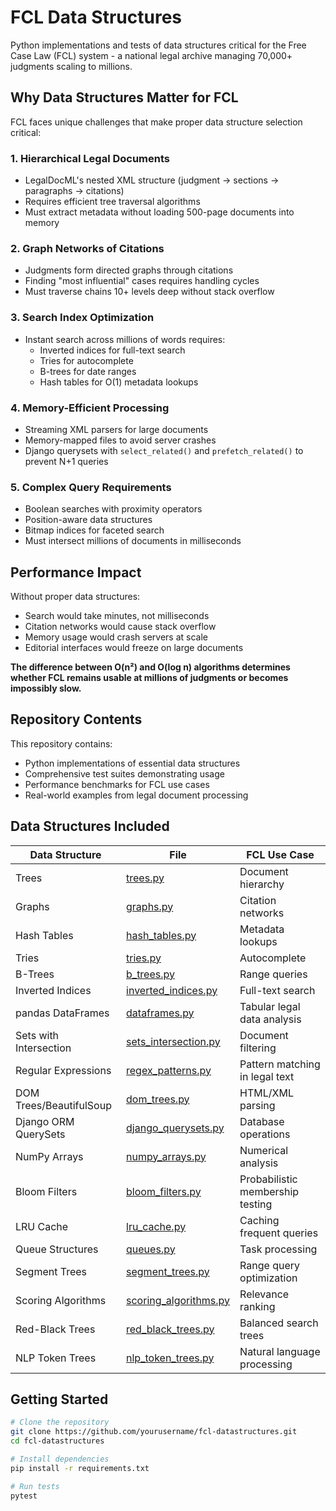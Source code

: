 # FCL Data Structures

Python implementations and tests of data structures critical for the Free Case Law (FCL) system - a national legal archive managing 70,000+ judgments scaling to millions.

## Why Data Structures Matter for FCL

FCL faces unique challenges that make proper data structure selection critical:

### 1. **Hierarchical Legal Documents**
- LegalDocML's nested XML structure (judgment → sections → paragraphs → citations)
- Requires efficient tree traversal algorithms
- Must extract metadata without loading 500-page documents into memory

### 2. **Graph Networks of Citations**
- Judgments form directed graphs through citations
- Finding "most influential" cases requires handling cycles
- Must traverse chains 10+ levels deep without stack overflow

### 3. **Search Index Optimization**
- Instant search across millions of words requires:
  - Inverted indices for full-text search
  - Tries for autocomplete
  - B-trees for date ranges
  - Hash tables for O(1) metadata lookups

### 4. **Memory-Efficient Processing**
- Streaming XML parsers for large documents
- Memory-mapped files to avoid server crashes
- Django querysets with `select_related()` and `prefetch_related()` to prevent N+1 queries

### 5. **Complex Query Requirements**
- Boolean searches with proximity operators
- Position-aware data structures
- Bitmap indices for faceted search
- Must intersect millions of documents in milliseconds

## Performance Impact

Without proper data structures:
- Search would take minutes, not milliseconds
- Citation networks would cause stack overflow
- Memory usage would crash servers at scale
- Editorial interfaces would freeze on large documents

**The difference between O(n²) and O(log n) algorithms determines whether FCL remains usable at millions of judgments or becomes impossibly slow.**

## Repository Contents

This repository contains:
- Python implementations of essential data structures
- Comprehensive test suites demonstrating usage
- Performance benchmarks for FCL use cases
- Real-world examples from legal document processing

## Data Structures Included

| Data Structure | File | FCL Use Case |
|----------------|------|--------------|
| Trees | [trees.py](data_structures/trees.py) | Document hierarchy |
| Graphs | [graphs.py](data_structures/graphs.py) | Citation networks |
| Hash Tables | [hash_tables.py](data_structures/hash_tables.py) | Metadata lookups |
| Tries | [tries.py](data_structures/tries.py) | Autocomplete |
| B-Trees | [b_trees.py](data_structures/b_trees.py) | Range queries |
| Inverted Indices | [inverted_indices.py](data_structures/inverted_indices.py) | Full-text search |
| pandas DataFrames | [dataframes.py](data_structures/dataframes.py) | Tabular legal data analysis |
| Sets with Intersection | [sets_intersection.py](data_structures/sets_intersection.py) | Document filtering |
| Regular Expressions | [regex_patterns.py](data_structures/regex_patterns.py) | Pattern matching in legal text |
| DOM Trees/BeautifulSoup | [dom_trees.py](data_structures/dom_trees.py) | HTML/XML parsing |
| Django ORM QuerySets | [django_querysets.py](data_structures/django_querysets.py) | Database operations |
| NumPy Arrays | [numpy_arrays.py](data_structures/numpy_arrays.py) | Numerical analysis |
| Bloom Filters | [bloom_filters.py](data_structures/bloom_filters.py) | Probabilistic membership testing |
| LRU Cache | [lru_cache.py](data_structures/lru_cache.py) | Caching frequent queries |
| Queue Structures | [queues.py](data_structures/queues.py) | Task processing |
| Segment Trees | [segment_trees.py](data_structures/segment_trees.py) | Range query optimization |
| Scoring Algorithms | [scoring_algorithms.py](data_structures/scoring_algorithms.py) | Relevance ranking |
| Red-Black Trees | [red_black_trees.py](data_structures/red_black_trees.py) | Balanced search trees |
| NLP Token Trees | [nlp_token_trees.py](data_structures/nlp_token_trees.py) | Natural language processing |

## Getting Started

```bash
# Clone the repository
git clone https://github.com/yourusername/fcl-datastructures.git
cd fcl-datastructures

# Install dependencies
pip install -r requirements.txt

# Run tests
pytest
```
